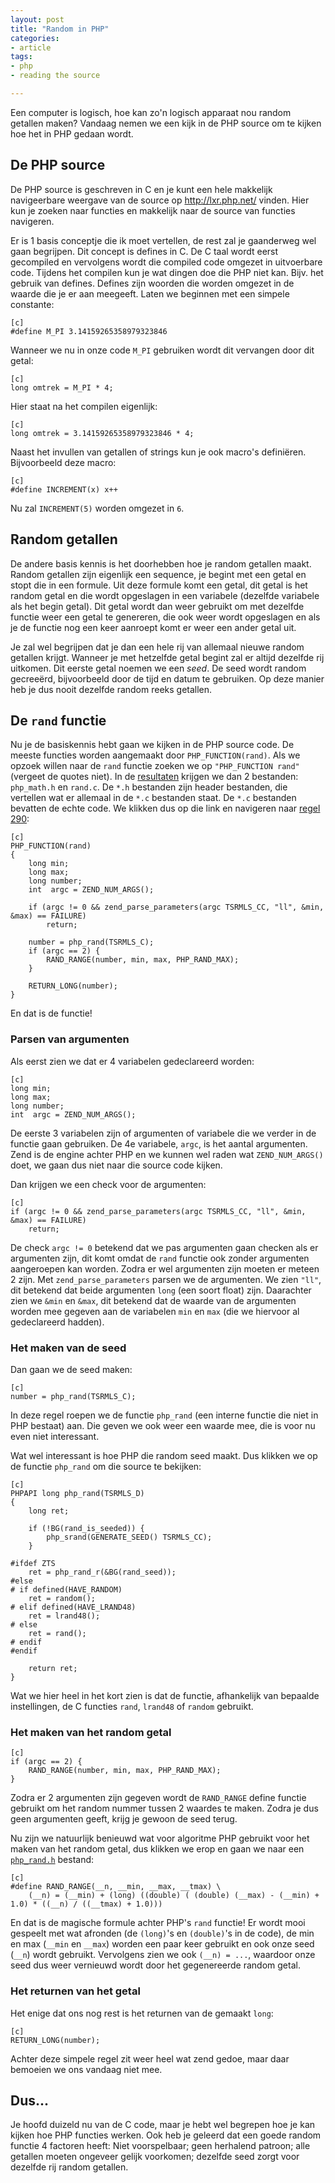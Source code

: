 ```yaml
---
layout: post
title: "Random in PHP"
categories:
- article
tags:
- php
- reading the source

---
```

Een computer is logisch, hoe kan zo'n logisch apparaat nou random getallen
maken? Vandaag nemen we een kijk in de PHP source om te kijken hoe het in PHP
gedaan wordt.

## De PHP source

De PHP source is geschreven in C en je kunt een hele makkelijk navigeerbare
weergave van de source op <http://lxr.php.net/> vinden. Hier kun je zoeken naar
functies en makkelijk naar de source van functies navigeren.

Er is 1 basis conceptje die ik moet vertellen, de rest zal je gaanderweg wel
gaan begrijpen. Dit concept is defines in C. De C taal wordt eerst gecompiled
en vervolgens wordt die compiled code omgezet in uitvoerbare code. Tijdens het
compilen kun je wat dingen doe die PHP niet kan. Bijv. het gebruik van
defines. Defines zijn woorden die worden omgezet in de waarde die je er aan
meegeeft. Laten we beginnen met een simpele constante:

    [c]
    #define M_PI 3.14159265358979323846

Wanneer we nu in onze code `M_PI` gebruiken wordt dit vervangen door dit
getal:

    [c]
    long omtrek = M_PI * 4;

Hier staat na het compilen eigenlijk:

    [c]
    long omtrek = 3.14159265358979323846 * 4;

Naast het invullen van getallen of strings kun je ook macro's definiëren.
Bijvoorbeeld deze macro:

    [c]
    #define INCREMENT(x) x++

Nu zal `INCREMENT(5)` worden omgezet in `6`.

## Random getallen

De andere basis kennis is het doorhebben hoe je random getallen maakt. Random
getallen zijn eigenlijk een sequence, je begint met een getal en stopt die in
een formule. Uit deze formule komt een getal, dit getal is het random getal en
die wordt opgeslagen in een variabele (dezelfde variabele als het begin
getal). Dit getal wordt dan weer gebruikt om met dezelfde functie weer een
getal te genereren, die ook weer wordt opgeslagen en als je de functie nog een
keer aanroept komt er weer een ander getal uit.

Je zal wel begrijpen dat je dan een hele rij van allemaal nieuwe random
getallen krijgt. Wanneer je met hetzelfde getal begint zal er altijd dezelfde
rij uitkomen. Dit eerste getal noemen we een *seed*. De seed wordt random
gecreeërd, bijvoorbeeld door de tijd en datum te gebruiken. Op deze manier heb
je dus nooit dezelfde random reeks getallen.

## De `rand` functie

Nu je de basiskennis hebt gaan we kijken in de PHP source code. De meeste
functies worden aangemaakt door `PHP_FUNCTION(rand)`. Als we opzoek willen
naar de `rand` functie zoeken we op `"PHP_FUNCTION rand"` (vergeet de quotes
niet). In de [resultaten][1] krijgen we dan 2 bestanden: `php_math.h` en
`rand.c`. De `*.h` bestanden zijn header bestanden, die vertellen wat er
allemaal in de `*.c` bestanden staat. De `*.c` bestanden bevatten de echte
code. We klikken dus op die link en navigeren naar [regel 290][2]:

    [c]
    PHP_FUNCTION(rand)
    {
        long min;
        long max;
        long number;
        int  argc = ZEND_NUM_ARGS();

        if (argc != 0 && zend_parse_parameters(argc TSRMLS_CC, "ll", &min, &max) == FAILURE)
            return;

        number = php_rand(TSRMLS_C);
        if (argc == 2) {
            RAND_RANGE(number, min, max, PHP_RAND_MAX);
        }

        RETURN_LONG(number);
    }

En dat is de functie!

### Parsen van argumenten

Als eerst zien we dat er 4 variabelen gedeclareerd worden:

    [c]
    long min;
    long max;
    long number;
    int  argc = ZEND_NUM_ARGS();

De eerste 3 variabelen zijn of argumenten of variabele die we verder in de
functie gaan gebruiken. De 4e variabele, `argc`, is het aantal argumenten.
Zend is de engine achter PHP en we kunnen wel raden wat `ZEND_NUM_ARGS()`
doet, we gaan dus niet naar die source code kijken.

Dan krijgen we een check voor de argumenten:

    [c]
    if (argc != 0 && zend_parse_parameters(argc TSRMLS_CC, "ll", &min, &max) == FAILURE)
        return;

De check `argc != 0` betekend dat we pas argumenten gaan checken als er
argumenten zijn, dit komt omdat de `rand` functie ook zonder argumenten
aangeroepen kan worden. Zodra er wel argumenten zijn moeten er meteen 2 zijn.
Met `zend_parse_parameters` parsen we de argumenten. We zien `"ll"`, dit
betekend dat beide argumenten `long` (een soort float) zijn. Daarachter zien
we `&min` en `&max`, dit betekend dat de waarde van de argumenten worden mee
gegeven aan de variabelen `min` en `max` (die we hiervoor al gedeclareerd
hadden).

### Het maken van de seed

Dan gaan we de seed maken:

    [c]
    number = php_rand(TSRMLS_C);

In deze regel roepen we de functie `php_rand` (een interne functie die niet in
PHP bestaat) aan. Die geven we ook weer een waarde mee, die is voor nu even
niet interessant.

Wat wel interessant is hoe PHP die random seed maakt. Dus klikken we op de
functie `php_rand` om die source te bekijken:

    [c]
    PHPAPI long php_rand(TSRMLS_D)
    {
        long ret;

        if (!BG(rand_is_seeded)) {
            php_srand(GENERATE_SEED() TSRMLS_CC);
        }

    #ifdef ZTS
        ret = php_rand_r(&BG(rand_seed));
    #else
    # if defined(HAVE_RANDOM)
        ret = random();
    # elif defined(HAVE_LRAND48)
        ret = lrand48();
    # else
        ret = rand();
    # endif
    #endif

        return ret;
    }

Wat we hier heel in het kort zien is dat de functie, afhankelijk van bepaalde
instellingen, de C functies `rand`, `lrand48` of `random` gebruikt.

### Het maken van het random getal

    [c]
    if (argc == 2) {
        RAND_RANGE(number, min, max, PHP_RAND_MAX);
    }

Zodra er 2 argumenten zijn gegeven wordt de `RAND_RANGE` define functie
gebruikt om het random nummer tussen 2 waardes te maken. Zodra je dus geen
argumenten geeft, krijg je gewoon de seed terug.

Nu zijn we natuurlijk benieuwd wat voor algoritme PHP gebruikt voor het maken
van het random getal, dus klikken we erop en gaan we naar een
[`php_rand.h`][3] bestand:

    [c]
    #define RAND_RANGE(__n, __min, __max, __tmax) \
        (__n) = (__min) + (long) ((double) ( (double) (__max) - (__min) + 1.0) * ((__n) / ((__tmax) + 1.0)))

En dat is de magische formule achter PHP's `rand` functie! Er wordt mooi
gespeelt met wat afronden (de `(long)`'s en `(double)`'s in de code), de min
en max (`__min` en `__max`) worden een paar keer gebruikt en ook onze seed
(`__n`) wordt gebruikt. Vervolgens zien we ook `(__n) = ...`, waardoor onze
seed dus weer vernieuwd wordt door het gegenereerde random getal.

### Het returnen van het getal

Het enige dat ons nog rest is het returnen van de gemaakt `long`:

    [c]
    RETURN_LONG(number);

Achter deze simpele regel zit weer heel wat zend gedoe, maar daar bemoeien we
ons vandaag niet mee.

## Dus...

Je hoofd duizeld nu van de C code, maar je hebt wel begrepen hoe je kan kijken
hoe PHP functies werken. Ook heb je geleerd dat een goede random functie 4
factoren heeft: Niet voorspelbaar; geen herhalend patroon; alle getallen
moeten ongeveer gelijk voorkomen; dezelfde seed zorgt voor dezelfde rij random
getallen.

 [1]: http://lxr.php.net/search?q=%22PHP_FUNCTION+rand%22&defs=&refs=&path=&hist=&project=PHP_5_4
 [2]: http://lxr.php.net/xref/PHP_5_4/ext/standard/rand.c#290
 [3]: http://lxr.php.net/xref/PHP_5_4/ext/standard/php_rand.h#43
